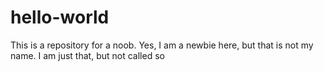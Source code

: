 # hello-world
This is a repository for a noob.
Yes, I am a newbie here, but that is not my name. I am just that, but not called so
